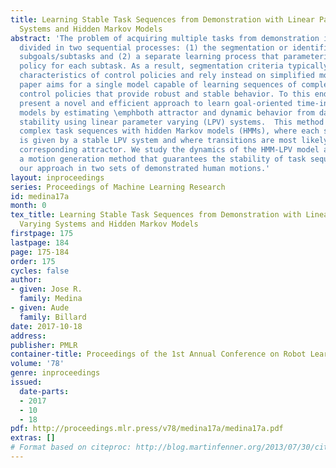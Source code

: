 ```yaml
---
title: Learning Stable Task Sequences from Demonstration with Linear Parameter Varying
  Systems and Hidden Markov Models
abstract: 'The problem of acquiring multiple tasks from demonstration is typically
  divided in two sequential processes: (1) the segmentation or identification of different
  subgoals/subtasks and (2) a separate learning process that parameterizes a control
  policy for each subtask. As a result, segmentation criteria typically neglect the
  characteristics of control policies and rely instead on simplified models. This
  paper aims for a single model capable of learning sequences of complex time-independent
  control policies that provide robust and stable behavior. To this end, we first
  present a novel and efficient approach to learn goal-oriented time-independent motion
  models by estimating \emphboth attractor and dynamic behavior from data guaranteeing
  stability using linear parameter varying (LPV) systems.  This method enables learning
  complex task sequences with hidden Markov models (HMMs), where each state/subtask
  is given by a stable LPV system and where transitions are most likely around the
  corresponding attractor. We study the dynamics of the HMM-LPV model and propose
  a motion generation method that guarantees the stability of task sequences. We validate
  our approach in two sets of demonstrated human motions.'
layout: inproceedings
series: Proceedings of Machine Learning Research
id: medina17a
month: 0
tex_title: Learning Stable Task Sequences from Demonstration with Linear Parameter
  Varying Systems and Hidden Markov Models
firstpage: 175
lastpage: 184
page: 175-184
order: 175
cycles: false
author:
- given: Jose R.
  family: Medina
- given: Aude
  family: Billard
date: 2017-10-18
address: 
publisher: PMLR
container-title: Proceedings of the 1st Annual Conference on Robot Learning
volume: '78'
genre: inproceedings
issued:
  date-parts:
  - 2017
  - 10
  - 18
pdf: http://proceedings.mlr.press/v78/medina17a/medina17a.pdf
extras: []
# Format based on citeproc: http://blog.martinfenner.org/2013/07/30/citeproc-yaml-for-bibliographies/
---
```

